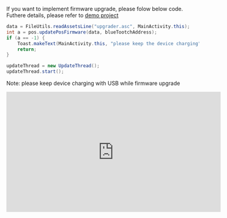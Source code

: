 If you want to implement firmware upgrade, please folow below code. 
Futhere details, please refer to [demo project](https://gitlab.com/dspread/android/-/blob/master/pos_android_studio_demo/pos_android_studio_app/src/main/java/com/dspread/demoui/activities/MainActivity.java#L2461)



``` java
data = FileUtils.readAssetsLine("upgrader.asc", MainActivity.this);
int a = pos.updatePosFirmware(data, blueTootchAddress);
if (a == -1) {
    Toast.makeText(MainActivity.this, "please keep the device charging", Toast.LENGTH_LONG).show(); 
    return;
}

updateThread = new UpdateThread();
updateThread.start();
```

Note: please keep device charging with USB while firmware upgrade

<p align="center">
<iframe width="560" align height="315" src="https://www.youtube.com/embed/5ZTFwyKwPls" frameborder="0" allow="accelerometer; autoplay; clipboard-write; encrypted-media; gyroscope; picture-in-picture" allowfullscreen></iframe>
</p>
